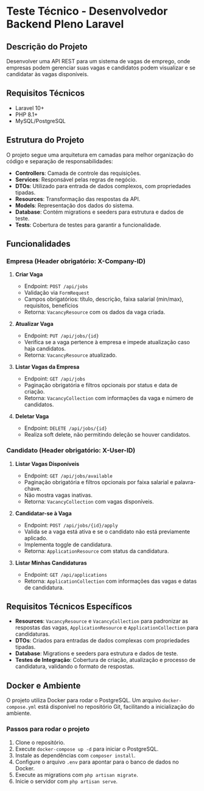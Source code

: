 
# Teste Técnico - Desenvolvedor Backend Pleno Laravel

## Descrição do Projeto
Desenvolver uma API REST para um sistema de vagas de emprego, onde empresas podem gerenciar suas vagas e candidatos podem visualizar e se candidatar às vagas disponíveis.

## Requisitos Técnicos
- Laravel 10+
- PHP 8.1+
- MySQL/PostgreSQL

## Estrutura do Projeto
O projeto segue uma arquitetura em camadas para melhor organização do código e separação de responsabilidades:
- **Controllers**: Camada de controle das requisições.
- **Services**: Responsável pelas regras de negócio.
- **DTOs**: Utilizado para entrada de dados complexos, com propriedades tipadas.
- **Resources**: Transformação das respostas da API.
- **Models**: Representação dos dados do sistema.
- **Database**: Contém migrations e seeders para estrutura e dados de teste.
- **Tests**: Cobertura de testes para garantir a funcionalidade.

## Funcionalidades

### Empresa (Header obrigatório: X-Company-ID)

1. **Criar Vaga**
   - Endpoint: `POST /api/jobs`
   - Validação via `FormRequest`
   - Campos obrigatórios: título, descrição, faixa salarial (min/max), requisitos, benefícios
   - Retorna: `VacancyResource` com os dados da vaga criada.

2. **Atualizar Vaga**
   - Endpoint: `PUT /api/jobs/{id}`
   - Verifica se a vaga pertence à empresa e impede atualização caso haja candidatos.
   - Retorna: `VacancyResource` atualizado.

3. **Listar Vagas da Empresa**
   - Endpoint: `GET /api/jobs`
   - Paginação obrigatória e filtros opcionais por status e data de criação.
   - Retorna: `VacancyCollection` com informações da vaga e número de candidatos.

4. **Deletar Vaga**
   - Endpoint: `DELETE /api/jobs/{id}`
   - Realiza soft delete, não permitindo deleção se houver candidatos.

### Candidato (Header obrigatório: X-User-ID)

1. **Listar Vagas Disponíveis**
   - Endpoint: `GET /api/jobs/available`
   - Paginação obrigatória e filtros opcionais por faixa salarial e palavra-chave.
   - Não mostra vagas inativas.
   - Retorna: `VacancyCollection` com vagas disponíveis.

2. **Candidatar-se à Vaga**
   - Endpoint: `POST /api/jobs/{id}/apply`
   - Valida se a vaga está ativa e se o candidato não está previamente aplicado.
   - Implementa toggle de candidatura.
   - Retorna: `ApplicationResource` com status da candidatura.

3. **Listar Minhas Candidaturas**
   - Endpoint: `GET /api/applications`
   - Retorna: `ApplicationCollection` com informações das vagas e datas de candidatura.

## Requisitos Técnicos Específicos

- **Resources**: `VacancyResource` e `VacancyCollection` para padronizar as respostas das vagas, `ApplicationResource` e `ApplicationCollection` para candidaturas.
- **DTOs**: Criados para entradas de dados complexas com propriedades tipadas.
- **Database**: Migrations e seeders para estrutura e dados de teste.
- **Testes de Integração**: Cobertura de criação, atualização e processo de candidatura, validando o formato de respostas.

## Docker e Ambiente
O projeto utiliza Docker para rodar o PostgreSQL. Um arquivo `docker-compose.yml` está disponível no repositório Git, facilitando a inicialização do ambiente.

### Passos para rodar o projeto
1. Clone o repositório.
2. Execute `docker-compose up -d` para iniciar o PostgreSQL.
3. Instale as dependências com `composer install`.
4. Configure o arquivo `.env` para apontar para o banco de dados no Docker.
5. Execute as migrations com `php artisan migrate`.
6. Inicie o servidor com `php artisan serve`.

